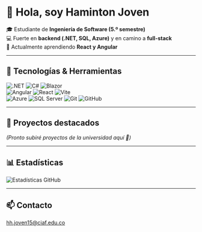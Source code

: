 # 👋 Hola, soy Haminton Joven  

🎓 Estudiante de **Ingeniería de Software (5.º semestre)**  
💻 Fuerte en **backend (.NET, SQL, Azure)** y en camino a **full-stack**  
🌱 Actualmente aprendiendo **React y Angular**  

---

## 🚀 Tecnologías & Herramientas
![.NET](https://img.shields.io/badge/.NET-512BD4?style=for-the-badge&logo=dotnet&logoColor=white)
![C#](https://img.shields.io/badge/C%23-239120?style=for-the-badge&logo=c-sharp&logoColor=white)
![Blazor](https://img.shields.io/badge/Blazor-512BD4?style=for-the-badge&logo=blazor&logoColor=white)  
![Angular](https://img.shields.io/badge/Angular-DD0031?style=for-the-badge&logo=angular&logoColor=white)
![React](https://img.shields.io/badge/React-20232A?style=for-the-badge&logo=react&logoColor=61DAFB)
![Vite](https://img.shields.io/badge/Vite-646CFF?style=for-the-badge&logo=vite&logoColor=FFD62E)  
![Azure](https://img.shields.io/badge/Azure-0078D4?style=for-the-badge&logo=microsoftazure&logoColor=white)
![SQL Server](https://img.shields.io/badge/SQL%20Server-CC2927?style=for-the-badge&logo=microsoftsqlserver&logoColor=white)
![Git](https://img.shields.io/badge/Git-F05032?style=for-the-badge&logo=git&logoColor=white)
![GitHub](https://img.shields.io/badge/GitHub-181717?style=for-the-badge&logo=github&logoColor=white)

---

## 📂 Proyectos destacados
*(Pronto subiré proyectos de la universidad aquí 🚀)*

---

## 📊 Estadísticas
![Estadísticas GitHub](https://github-readme-stats.vercel.app/api?username=hjoven15&show_icons=true&theme=default&hide_title=true&hide=issues)

---

## 📫 Contacto
hh.joven15@ciaf.edu.co
